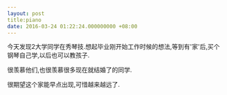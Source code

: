 ```yaml
---
layout: post
title:piano
date: 2016-03-24 01:22:24.000000000 +08:00
---
```


今天发现2大学同学在秀琴技.想起毕业刚开始工作时候的想法,等到有'家'后,买个钢琴自己学,以后也可以教孩子.

很羡慕他们,也很羡慕很多现在就结婚了的同学.

很期望这个家能早点出现,可惜越来越远了.